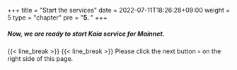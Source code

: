 +++
title = "Start the services"
date = 2022-07-11T18:26:28+09:00
weight = 5
type = "chapter"
pre = "<b>5. </b>"
+++



##### Now, we are ready to start Kaia service for Mainnet.


{{< line_break >}}
{{< line_break >}}
Please click the next button ```>``` on the right side of this page.
